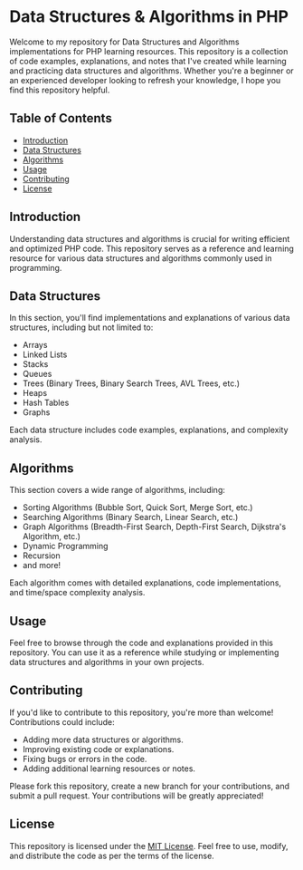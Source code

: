 # Data Structures &amp; Algorithms in PHP

Welcome to my repository for Data Structures and Algorithms implementations for PHP learning resources. This repository is a collection of code examples, explanations, and notes that I've created while learning and practicing data structures and algorithms. Whether you're a beginner or an experienced developer looking to refresh your knowledge, I hope you find this repository helpful.

## Table of Contents

- [Introduction](#introduction)
- [Data Structures](#data-structures)
- [Algorithms](#algorithms)
- [Usage](#usage)
- [Contributing](#contributing)
- [License](#license)

## Introduction

Understanding data structures and algorithms is crucial for writing efficient and optimized PHP code. This repository serves as a reference and learning resource for various data structures and algorithms commonly used in programming.

## Data Structures

In this section, you'll find implementations and explanations of various data structures, including but not limited to:

- Arrays
- Linked Lists
- Stacks
- Queues
- Trees (Binary Trees, Binary Search Trees, AVL Trees, etc.)
- Heaps
- Hash Tables
- Graphs

Each data structure includes code examples, explanations, and complexity analysis.

## Algorithms

This section covers a wide range of algorithms, including:

- Sorting Algorithms (Bubble Sort, Quick Sort, Merge Sort, etc.)
- Searching Algorithms (Binary Search, Linear Search, etc.)
- Graph Algorithms (Breadth-First Search, Depth-First Search, Dijkstra's Algorithm, etc.)
- Dynamic Programming
- Recursion
- and more!

Each algorithm comes with detailed explanations, code implementations, and time/space complexity analysis.

## Usage

Feel free to browse through the code and explanations provided in this repository. You can use it as a reference while studying or implementing data structures and algorithms in your own projects.

## Contributing

If you'd like to contribute to this repository, you're more than welcome! Contributions could include:

- Adding more data structures or algorithms.
- Improving existing code or explanations.
- Fixing bugs or errors in the code.
- Adding additional learning resources or notes.

Please fork this repository, create a new branch for your contributions, and submit a pull request. Your contributions will be greatly appreciated!

## License

This repository is licensed under the [MIT License](LICENSE). Feel free to use, modify, and distribute the code as per the terms of the license.
